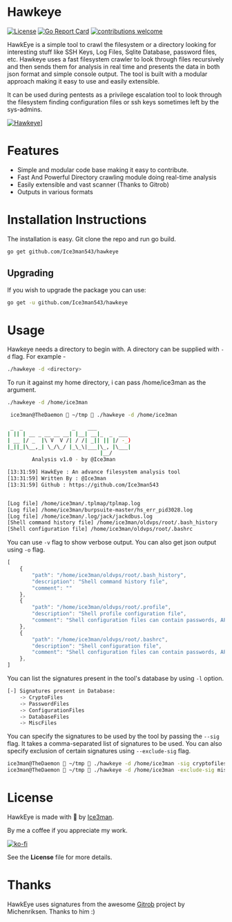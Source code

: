 # Hawkeye
[![License](https://img.shields.io/badge/license-MIT-_red.svg)](https://opensource.org/licenses/MIT)
[![Go Report Card](https://goreportcard.com/badge/github.com/Ice3man543/hawkeye)](https://goreportcard.com/report/github.com/Ice3man543/hawkeye) 
[![contributions welcome](https://img.shields.io/badge/contributions-welcome-brightgreen.svg?style=flat)](https://github.com/Ice3man543/hawkeye/issues)

HawkEye is a simple tool to crawl the filesystem or a directory looking for interesting stuff like SSH Keys, Log Files, Sqlite Database, password files, etc. Hawkeye uses a fast filesystem crawler to look through files recursively and then sends them for analysis in real time and presents the data in both json format and simple console output. The tool is built with a modular approach making it easy to use and easily extensible. 

It can be used during pentests as a privilege escalation tool to look through the filesystem finding configuration files or ssh keys sometimes left by the sys-admins. 

[![Hawkeye](http://i.imgur.com/C4prGfK.png)](https://asciinema.org/a/D1sINGdcAhJKlpzaRyexrxO1Y)]
 # Features
 
 - Simple and modular code base making it easy to contribute.
 - Fast And Powerful Directory crawling module doing real-time analysis
 - Easily extensible and vast scanner (Thanks to Gitrob)
 - Outputs in various formats 

# Installation Instructions

The installation is easy. Git clone the repo and run go build.

```bash
go get github.com/Ice3man543/hawkeye
```

## Upgrading
If you wish to upgrade the package you can use:
```bash
go get -u github.com/Ice3man543/hawkeye
```

# Usage

Hawkeye needs a directory to begin with. A directory can be supplied with `-d` flag. For example - 
```bash
./hawkeye -d <directory>
```

To run it against my home directory, i can pass /home/ice3man as the argument. 
```bash
./hawkeye -d /home/ice3man

 ice3man@TheDaemon  ~/tmp  ./hawkeye -d /home/ice3man  

 _  _                _    ___           
| || | __ _ __ __ __| |__| __|_  _  ___ 
| __ |/ _  |\ V  V /| / /| _|| || |/ -_)
|_||_|\__,_| \_/\_/ |_\_\|___|\_, |\___|
                              |__/     
	    Analysis v1.0 - by @Ice3man

[13:31:59] HawkEye : An advance filesystem analysis tool
[13:31:59] Written By : @Ice3man
[13:31:59] Github : https://github.com/Ice3man543


[Log file] /home/ice3man/.tplmap/tplmap.log
[Log file] /home/ice3man/burpsuite-master/hs_err_pid3028.log
[Log file] /home/ice3man/.log/jack/jackdbus.log
[Shell command history file] /home/ice3man/oldvps/root/.bash_history
[Shell configuration file] /home/ice3man/oldvps/root/.bashrc

```

You can use `-v` flag to show verbose output. You can also get json output using `-o` flag.
```javascript
[
    {
        "path": "/home/ice3man/oldvps/root/.bash_history",
        "description": "Shell command history file",
        "comment": ""
    },
    {
        "path": "/home/ice3man/oldvps/root/.profile",
        "description": "Shell profile configuration file",
        "comment": "Shell configuration files can contain passwords, API keys, hostnames and other goodies"
    },
    {
        "path": "/home/ice3man/oldvps/root/.bashrc",
        "description": "Shell configuration file",
        "comment": "Shell configuration files can contain passwords, API keys, hostnames and other goodies"
    },
]
```

You can list the signatures present in the tool's database by using `-l` option.
```bash
[-] Signatures present in Database:
	-> CryptoFiles
	-> PasswordFiles
	-> ConfigurationFiles
	-> DatabaseFiles
	-> MiscFiles
```

You can specify the signatures to be used by the tool by passing the `--sig` flag. It takes a comma-separated list of signatures to be used. You can also specify exclusion of certain signatures using `--exclude-sig` flag.
```bash
ice3man@TheDaemon  ~/tmp  ./hawkeye -d /home/ice3man -sig cryptofiles
ice3man@TheDaemon  ~/tmp  ./hawkeye -d /home/ice3man -exclude-sig miscfiles
```


# License

HawkEye is made with 🖤 by [Ice3man](https://github.com/Ice3man543).

By me a coffee if you appreciate my work.

[![ko-fi](https://www.ko-fi.com/img/donate_sm.png)](https://ko-fi.com/M4M7FAVC)

See the **License** file for more details.

# Thanks

HawkEye uses signatures from the awesome [Gitrob](https://github.com/michenriksen/gitrob) project by Michenriksen. Thanks to him :)
